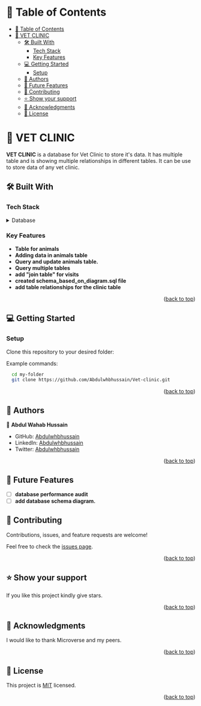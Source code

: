 # 📗 Table of Contents

- [📗 Table of Contents](#-table-of-contents)
- [📖 VET CLINIC ](#-vet-clinic-)
  - [🛠 Built With ](#-built-with-)
    - [Tech Stack ](#tech-stack-)
    - [Key Features ](#key-features-)
  - [💻 Getting Started ](#-getting-started-)
    - [Setup](#setup)
  - [👥 Authors ](#-authors-)
  - [🔭 Future Features ](#-future-features-)
  - [🤝 Contributing ](#-contributing-)
  - [⭐️ Show your support ](#️-show-your-support-)
  - [🙏 Acknowledgments ](#-acknowledgments-)
  - [📝 License ](#-license-)

<!-- PROJECT DESCRIPTION -->

# 📖 VET CLINIC <a name="about-project"></a>

**VET CLINIC** is a database for Vet Clinic to store it's data. It has multiple table and is showing multiple relationships in different tables. It can be use to store data of any vet clinic.

## 🛠 Built With <a name="built-with"></a>

### Tech Stack <a name="tech-stack"></a>

<details>
<summary>Database</summary>
  <ul>
    <li><a href="https://www.postgresql.org/">PostgreSQL</a></li>
  </ul>
</details>

<!-- Features -->

### Key Features <a name="key-features"></a>

- **Table for animals**
- **Adding data in animals table**
- **Query and update animals table.**
- **Query multiple tables**
- **add "join table" for visits**
- **created schema_based_on_diagram.sql file**
- **add table relationships for the clinic table**

<p align="right">(<a href="#readme-top">back to top</a>)</p>

<!-- GETTING STARTED -->

## 💻 Getting Started <a name="getting-started"></a>

### Setup

Clone this repository to your desired folder:

Example commands:

```sh
  cd my-folder
  git clone https://github.com/Abdulwhbhussain/Vet-clinic.git
```

<p align="right">(<a href="#readme-top">back to top</a>)</p>

<!-- AUTHORS -->

## 👥 Authors <a name="authors"></a>


👤 **Abdul Wahab Hussain**

- GitHub: [Abdulwhbhussain](https://github.com/Abdulwhbhussain)
- LinkedIn: [Abdulwhbhussain](https://www.linkedin.com/in/abdulwhbhussain)
- Twitter: [Abdulwhbhussain](https://twitter.com/AbdulWhbHussain)
  
>

<p align="right">(<a href="#readme-top">back to top</a>)</p>

## 🔭 Future Features <a name="future-features"></a>

- [ ] **database performance audit**
- [ ] **add database schema diagram.**

<!-- CONTRIBUTING -->

## 🤝 Contributing <a name="contributing"></a>

Contributions, issues, and feature requests are welcome!

Feel free to check the [issues page](../../issues/).

<p align="right">(<a href="#readme-top">back to top</a>)</p>

<!-- SUPPORT -->

## ⭐️ Show your support <a name="support"></a>

If you like this project kindly give stars.

<p align="right">(<a href="#readme-top">back to top</a>)</p>

<!-- ACKNOWLEDGEMENTS -->

## 🙏 Acknowledgments <a name="acknowledgements"></a>

I would like to thank Microverse and my peers.

<p align="right">(<a href="#readme-top">back to top</a>)</p>

<!-- LICENSE -->

## 📝 License <a name="license"></a>

This project is [MIT](https://choosealicense.com/licenses/mit/) licensed.

<p align="right">(<a href="#readme-top">back to top</a>)</p>